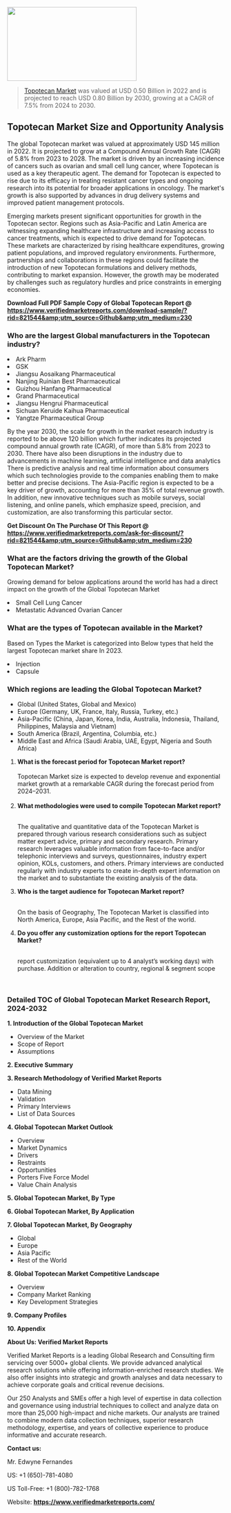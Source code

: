 <img src="https://ffe5etoiles.com/wp-content/uploads/2024/12/MST1-300x171.png" alt="" width="300" height="171" class="alignnone size-medium wp-image-20088" /><blockquote><p><p><a href="https://www.verifiedmarketreports.com/download-sample/?rid=821544&utm_source=Github&utm_medium=230" target="_blank">Topotecan Market</a> was valued at USD 0.50 Billion in 2022 and is projected to reach USD 0.80 Billion by 2030, growing at a CAGR of 7.5% from 2024 to 2030.</p></blockquote><p><h2>Topotecan Market Size and Opportunity Analysis</h2><p>The global Topotecan market was valued at approximately USD 145 million in 2022. It is projected to grow at a Compound Annual Growth Rate (CAGR) of 5.8% from 2023 to 2028. The market is driven by an increasing incidence of cancers such as ovarian and small cell lung cancer, where Topotecan is used as a key therapeutic agent. The demand for Topotecan is expected to rise due to its efficacy in treating resistant cancer types and ongoing research into its potential for broader applications in oncology. The market's growth is also supported by advances in drug delivery systems and improved patient management protocols.</p><p>Emerging markets present significant opportunities for growth in the Topotecan sector. Regions such as Asia-Pacific and Latin America are witnessing expanding healthcare infrastructure and increasing access to cancer treatments, which is expected to drive demand for Topotecan. These markets are characterized by rising healthcare expenditures, growing patient populations, and improved regulatory environments. Furthermore, partnerships and collaborations in these regions could facilitate the introduction of new Topotecan formulations and delivery methods, contributing to market expansion. However, the growth may be moderated by challenges such as regulatory hurdles and price constraints in emerging economies.</p></p><p class=""><strong>Download Full PDF Sample Copy of Global Topotecan Report @ <a href="https://www.verifiedmarketreports.com/download-sample/?rid=821544&amp;utm_source=Github&amp;utm_medium=230" target="_blank">https://www.verifiedmarketreports.com/download-sample/?rid=821544&amp;utm_source=Github&amp;utm_medium=230</a></strong></p><h3 id="" class="">Who are the largest Global manufacturers in the Topotecan industry?</h3><p><li>Ark Pharm</li><li> GSK</li><li> Jiangsu Aosaikang Pharmaceutical</li><li> Nanjing Ruinian Best Pharmaceutical</li><li> Guizhou Hanfang Pharmaceutical</li><li> Grand Pharmaceutical</li><li> Jiangsu Hengrui Pharmaceutical</li><li> Sichuan Keruide Kaihua Pharmaceutical</li><li> Yangtze Pharmaceutical Group</li></p><div class=""><div class="" dir="" data-message-author-role="" data-message-id="" data-message-model-slug=""><div class=""><div class=""><div class=""><div class="" dir="" data-message-author-role="" data-message-id="" data-message-model-slug=""><div class=""><div class=""><p>By the year 2030, the scale for growth in the market research industry is reported to be above 120 billion which further indicates its projected compound annual growth rate (CAGR), of more than 5.8% from 2023 to 2030. There have also been disruptions in the industry due to advancements in machine learning, artificial intelligence and data analytics There is predictive analysis and real time information about consumers which such technologies provide to the companies enabling them to make better and precise decisions. The Asia-Pacific region is expected to be a key driver of growth, accounting for more than 35% of total revenue growth. In addition, new innovative techniques such as mobile surveys, social listening, and online panels, which emphasize speed, precision, and customization, are also transforming this particular sector.</p><p><strong>Get Discount On The Purchase Of This Report @&nbsp; <a href="https://www.verifiedmarketreports.com/ask-for-discount/?rid=821544&amp;utm_source=Github&amp;utm_medium=230" target="_blank">https://www.verifiedmarketreports.com/ask-for-discount/?rid=821544&amp;utm_source=Github&amp;utm_medium=230</a></strong></p></div></div></div></div></div></div></div></div><h3 id="" class="">What are the factors driving the growth of the Global Topotecan Market?</h3><p id="" class="">Growing demand for below applications around the world has had a direct impact on the growth of the Global Topotecan Market</p><p id="" class=""><li>Small Cell Lung Cancer</li><li> Metastatic Advanced Ovarian Cancer</li></p><h3 id="" class="">What are the types of Topotecan available in the Market?</h3><p id="" class="">Based on Types the Market is categorized into Below types that held the largest Topotecan market share In 2023.</p><p id="" class=""><li>Injection</li><li> Capsule</li></p><h3 id="" class="">Which regions are leading the Global Topotecan Market?</h3><ul><li>Global (United States, Global and Mexico)</li><li>Europe (Germany, UK, France, Italy, Russia, Turkey, etc.)</li><li>Asia-Pacific (China, Japan, Korea, India, Australia, Indonesia, Thailand, Philippines, Malaysia and Vietnam)</li><li>South America (Brazil, Argentina, Columbia, etc.)</li><li>Middle East and Africa (Saudi Arabia, UAE, Egypt, Nigeria and South Africa)</li></ul><p><ol><li><strong>What is the forecast period for Topotecan Market report?<br /></strong><br /><span data-sheets-root="1" data-sheets-value="{&quot;1&quot;:2,&quot;2&quot;:&quot;XXXX size is expected to develop revenue and exponential market growth at a remarkable CAGR during the forecast period from 2024&ndash;2030.&quot;}" data-sheets-userformat="{&quot;2&quot;:12674,&quot;4&quot;:{&quot;1&quot;:2,&quot;2&quot;:16776960},&quot;10&quot;:2,&quot;11&quot;:0,&quot;15&quot;:&quot;Arial&quot;,&quot;16&quot;:12}">Topotecan Market size is expected to develop revenue and exponential market growth at a remarkable CAGR during the forecast period from 2024&ndash;2031.</span><br /><br /></li><li><strong>What methodologies were used to compile Topotecan Market report?<br /><br /></strong><p>The qualitative and quantitative data of the&nbsp;Topotecan Market is prepared through various research considerations such as subject matter expert advice, primary and secondary research. Primary research leverages valuable information from face-to-face and/or telephonic interviews and surveys, questionnaires, industry expert opinion, KOLs, customers, and others. Primary interviews are conducted regularly with industry experts to create in-depth expert information on the market and to substantiate the existing analysis of the data.&nbsp;</p></li><li><strong>Who is the target audience for Topotecan Market report?<br /><br /></strong><p>On the basis of Geography, The&nbsp;Topotecan Market is classified into North America, Europe, Asia Pacific, and the Rest of the world.</p></li><li><strong>Do you offer any customization options for the report Topotecan Market?<br /><br /></strong><p>report customization (equivalent up to 4 analyst&rsquo;s working days) with purchase. Addition or alteration to country, regional &amp; segment scope</p><p>&nbsp;</p></li></ol></p><h3 id="" class="">Detailed TOC of Global Topotecan Market Research Report, 2024-2032</h3><p id="" class=""><strong>1. Introduction of the Global Topotecan Market</strong></p><ul><li>Overview of the Market</li><li>Scope of Report</li><li>Assumptions</li></ul><p id="" class=""><strong>2. Executive Summary</strong></p><p id="" class=""><strong>3. Research Methodology of&nbsp;Verified Market Reports</strong></p><ul><li>Data Mining</li><li>Validation</li><li>Primary Interviews</li><li>List of Data Sources</li></ul><p id="" class=""><strong>4. Global Topotecan Market Outlook</strong></p><ul><li>Overview</li><li>Market Dynamics</li><li>Drivers</li><li>Restraints</li><li>Opportunities</li><li>Porters Five Force Model</li><li>Value Chain Analysis</li></ul><p id="" class=""><strong>5. Global Topotecan Market, By&nbsp;Type</strong></p><p id="" class=""><strong>6. Global Topotecan Market, By Application</strong></p><p id="" class=""><strong>7. Global Topotecan Market, By Geography</strong></p><ul><li>Global</li><li>Europe</li><li>Asia Pacific</li><li>Rest of the World</li></ul><p id="" class=""><strong>8. Global Topotecan Market Competitive Landscape</strong></p><ul><li>Overview</li><li>Company Market Ranking</li><li>Key Development Strategies</li></ul><p id="" class=""><strong>9. Company Profiles</strong></p><p id="" class=""><strong>10. Appendix</strong></p><p id="" class=""><strong>About Us: Verified Market Reports</strong></p><p id="" class="">Verified Market Reports is a leading Global Research and Consulting firm servicing over 5000+ global clients. We provide advanced analytical research solutions while offering information-enriched research studies. We also offer insights into strategic and growth analyses and data necessary to achieve corporate goals and critical revenue decisions.</p><p id="" class="">Our 250 Analysts and SMEs offer a high level of expertise in data collection and governance using industrial techniques to collect and analyze data on more than 25,000 high-impact and niche markets. Our analysts are trained to combine modern data collection techniques, superior research methodology, expertise, and years of collective experience to produce informative and accurate research.</p><p id="" class=""><strong>Contact us:</strong></p><p id="" class="">Mr. Edwyne Fernandes</p><p id="" class="">US: +1 (650)-781-4080</p><p id="" class="">US Toll-Free: +1 (800)-782-1768</p><p id="" class="">Website: <a target="" data-test-app-aware-link=""><strong>https://www.verifiedmarketreports.com/</strong></a></p>
